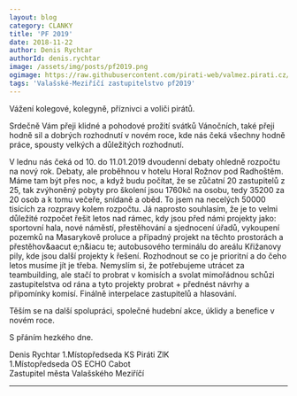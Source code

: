```yaml
---
layout: blog
category: CLANKY
title: 'PF 2019'
date: 2018-11-22
author: Denis Rychtar
authorId: denis.rychtar
image: /assets/img/posts/pf2019.png
ogimage: https://raw.githubusercontent.com/pirati-web/valmez.pirati.cz/master/assets/img/posts/pf2019.png
tags: 'Valašské-Meziříčí zastupitelstvo pf2019'
---
```

Vážení kolegové, kolegyně, příznivci a voliči pirátů.
 

Srdečně Vám přeji klidné a pohodové prožití svátků Vánočních, také přeji hodně sil a dobrých rozhodnutí v novém roce, 
kde nás čeká všechny hodně práce, spousty velkých a  důležitých rozhodnutí.
 

V lednu nás čeká od 10. do 11.01.2019 dvoudenní debaty ohledně rozpočtu na nový rok. 
Debaty, ale proběhnou v hotelu Horal Rožnov pod Radhoštěm. Máme tam být přes noc,  a když budu počítat, 
že se zůčatní 20 zastupitelů z 25, tak zvýhoněný pobyty pro školení jsou 1760kč na osobu, tedy 35200 za 20 osob 
a k tomu večeře, snídaně a oběd. To jsem na necelých 50000 tisících za rozpravy kolem rozpočtu. Já naprosto souhlasím, 
že je to velmi důležité rozpočet řešit letos nad rámec, kdy jsou před námi projekty jako: sportovní hala, 
nové náměstí, přestěhování a sjednocení úřadů, vykoupení pozemků na Masarykově proluce a případný projekt 
na těchto prostorách a přestěhov&aacut e;n&iacu te; autobusového terminálu do areálu Křižanovy pily, kde 
jsou další projekty k řešení. Rozhodnout se co je prioritní a do čeho letos musíme jít je třeba.
Nemyslím si, že potřebujeme utrácet za teambuilding, ale stačí to probrat v komisích a svolat mimořádnou 
schůzi zastupitelstva od rána a tyto projekty probrat + přednést návrhy a připomínky komisí. 
Finálně interpelace zastupitelů a hlasování.
 

Těším se na další spolupráci, společné hudební akce, úklidy a benefice v novém roce.

S přáním hezkého dne.

Denis Rychtar
1.Místopředseda KS Piráti ZlK<br>
1.Místopředseda OS ECHO Cabot<br>
Zastupitel města Valašského Meziříčí

- - -
